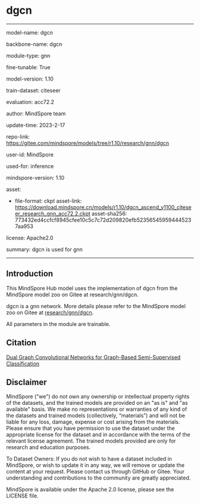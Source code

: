 # dgcn

---

model-name: dgcn

backbone-name: dgcn

module-type: gnn

fine-tunable: True

model-version: 1.10

train-dataset: citeseer

evaluation: acc72.2

author: MindSpore team

update-time: 2023-2-17

repo-link: <https://gitee.com/mindspore/models/tree/r1.10/research/gnn/dgcn>

user-id: MindSpore

used-for: inference

mindspore-version: 1.10

asset:

-
    file-format: ckpt
    asset-link: <https://download.mindspore.cn/models/r1.10/dgcn_ascend_v1100_citeseer_research_gnn_acc72.2.ckpt>
    asset-sha256: 773432ed4ccfcf8945cfee10c5c7c72d209820efb523565459594445237aa953

license: Apache2.0

summary: dgcn is used for gnn

---

## Introduction

This MindSpore Hub model uses the implementation of dgcn from the MindSpore model zoo on Gitee at research/gnn/dgcn.

dgcn is a gnn network. More details please refer to the MindSpore model zoo on Gitee at [research/gnn/dgcn](https://gitee.com/mindspore/models/blob/r1.10/research/gnn/dgcn/README_CN.md).

All parameters in the module are trainable.

## Citation

[Dual Graph Convolutional Networks for Graph-Based Semi-Supervised Classification](https://www.researchgate.net/publication/324514333_Dual_Graph_Convolutional_Networks_for_Graph-Based_Semi-Supervised_Classification)

## Disclaimer

MindSpore ("we") do not own any ownership or intellectual property rights of the datasets, and the trained models are provided on an "as is" and "as available" basis. We make no representations or warranties of any kind of the datasets and trained models (collectively, “materials”) and will not be liable for any loss, damage, expense or cost arising from the materials. Please ensure that you have permission to use the dataset under the appropriate license for the dataset and in accordance with the terms of the relevant license agreement. The trained models provided are only for research and education purposes.

To Dataset Owners: If you do not wish to have a dataset included in MindSpore, or wish to update it in any way, we will remove or update the content at your request. Please contact us through GitHub or Gitee. Your understanding and contributions to the community are greatly appreciated.

MindSpore is available under the Apache 2.0 license, please see the LICENSE file.
